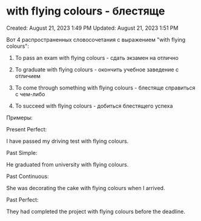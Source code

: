 # with flying colours - блестяще

Created: August 21, 2023 1:49 PM
Updated: August 21, 2023 1:51 PM

Вот 4 распространенных словосочетания с выражением "with flying colours":

1. To pass an exam with flying colours - сдать экзамен на отлично

2. To graduate with flying colours - окончить учебное заведение с отличием

3. To come through something with flying colours - блестяще справиться с чем-либо

4. To succeed with flying colours - добиться блестящего успеха

Примеры:

Present Perfect:

I have passed my driving test with flying colours.

Past Simple:

He graduated from university with flying colours.

Past Continuous:

She was decorating the cake with flying colours when I arrived.

Past Perfect:

They had completed the project with flying colours before the deadline.